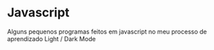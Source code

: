 # Javascript
Alguns pequenos programas feitos em javascript no meu processo de aprendizado
Light / Dark Mode
